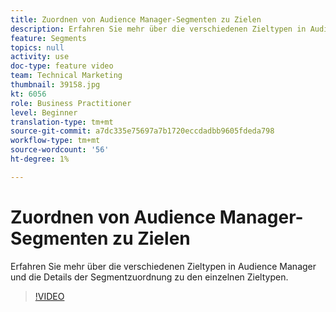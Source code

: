 ```yaml
---
title: Zuordnen von Audience Manager-Segmenten zu Zielen
description: Erfahren Sie mehr über die verschiedenen Zieltypen in Audience Manager und die Details der Segmentzuordnung zu den einzelnen Zieltypen.
feature: Segments
topics: null
activity: use
doc-type: feature video
team: Technical Marketing
thumbnail: 39158.jpg
kt: 6056
role: Business Practitioner
level: Beginner
translation-type: tm+mt
source-git-commit: a7dc335e75697a7b1720eccdadbb9605fdeda798
workflow-type: tm+mt
source-wordcount: '56'
ht-degree: 1%

---
```



# Zuordnen von Audience Manager-Segmenten zu Zielen

Erfahren Sie mehr über die verschiedenen Zieltypen in Audience Manager und die Details der Segmentzuordnung zu den einzelnen Zieltypen.

>[!VIDEO](https://video.tv.adobe.com/v/39158/?quality=12&learn=on)
